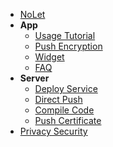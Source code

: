 <!-- docs/_sidebar.md -->

- [NoLet](/en-us/#NoLetApp)
- **App**
  - [Usage Tutorial](/en-us/tutorial)
  - [Push Encryption](/en-us/encryption)
  - [Widget](/en-us/widget)
  - [FAQ](/en-us/faq)
- **Server**
  - [Deploy Service](/en-us/deploy)
  - [Direct Push](/en-us/apns)
  - [Compile Code](/en-us/build)
  - [Push Certificate](/en-us/cert)
- [Privacy Security](/en-us/privacy)
